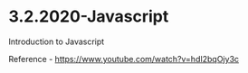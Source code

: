 # 3.2.2020-Javascript
Introduction to Javascript

Reference -  https://www.youtube.com/watch?v=hdI2bqOjy3c